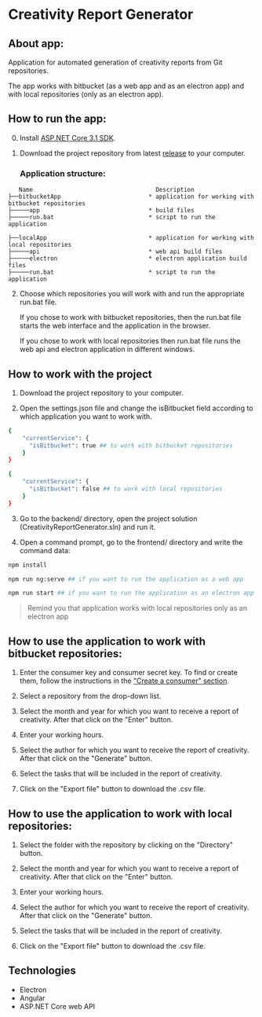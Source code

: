 # **Creativity Report Generator**
## About app:

Application for automated generation of creativity reports from Git repositories.


The app works with bitbucket (as a web app and as an electron app) and with local repositories (only as an electron app).


## How to run the app:

0) Install [ASP.NET Core 3.1 SDK](https://dotnet.microsoft.com/en-us/download/dotnet/3.1).

1) Download the project repository from latest [release](https://github.com/CL-Kyiv/creativity-report-generator/releases/tag/v2.1.0) to your computer.

   ### Application structure:
```
   Name                                   Description
├──bitbucketApp                         * application for working with bitbucket repositories
├─────app                               * build files
├─────run.bat                           * script to run the application

├──localApp                             * application for working with local repositories
├─────api                               * web api build files
├─────electron                          * electron application build files
├─────run.bat                           * script to run the application
```
2) Choose which repositories you will work with and run the appropriate run.bat file.

      If you chose to work with bitbucket repositories, then the run.bat file starts the web interface and the application in the browser.

      If you chose to work with local repositories then run.bat file runs the web api and electron application in different windows.

## How to work with the project
1) Download the project repository to your computer.

2) Open the settings.json file and change the isBitbucket field according to which application you want to work with.
```bash
{
    "currentService": {
      "isBitbucket": true ## to work with bitbucket repositories
    }
}
```
```bash
{
    "currentService": {
      "isBitbucket": false ## to work with local repositories
    }
}
```
3) Go to the backend/ directory, open the project solution (CreativityReportGenerator.sln) and run it.

4) Open a command prompt, go to the frontend/ directory and write the command data:
```bash
npm install
```

```bash
npm run ng:serve ## if you want to run the application as a web app
```
```bash
npm run start ## if you want to run the application as an electron app
```

> Remind you that application works with local repositories only as an electron app

## How to use the application to work with bitbucket repositories:

1) Enter the consumer key and consumer secret key. To find or create them, follow the instructions in the ["Create a consumer" section](https://support.atlassian.com/bitbucket-cloud/docs/use-oauth-on-bitbucket-cloud/#:~:text=make%20API%20calls.-,Create%20a%20consumer,-OAuth%20needs%20a).

2) Select a repository from the drop-down list.

3) Select the month and year for which you want to receive a report of creativity. After that click on the "Enter" button.

4) Enter your working hours.

5) Select the author for which you want to receive the report of creativity. After that click on the "Generate" button.

6) Select the tasks that will be included in the report of creativity.

7) Click on the "Export file" button to download the .csv file.

## How to use the application to work with local repositories:

1) Select the folder with the repository by clicking on the "Directory" button.

2) Select the month and year for which you want to receive a report of creativity. After that click on the "Enter" button.

3) Enter your working hours.

4) Select the author for which you want to receive the report of creativity. After that click on the "Generate" button.

5) Select the tasks that will be included in the report of creativity.

6) Click on the "Export file" button to download the .csv file.

## Technologies
* Electron
* Angular
* ASP.NET Core web API
